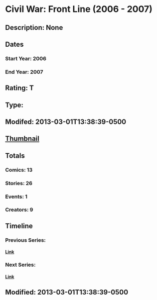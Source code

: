 # Civil War: Front Line (2006 - 2007)
## Description: None
## Dates
### Start Year: 2006
### End Year: 2007
## Rating: T
## Type: 
## Modifed: 2013-03-01T13:38:39-0500
## [Thumbnail](http://i.annihil.us/u/prod/marvel/i/mg/6/60/5130f549d5ad6.jpg)
## Totals
### Comics: 13
### Stories: 26
### Events: 1
### Creators: 9
## Timeline
### Previous Series: 
#### [Link]()
### Next Series: 
#### [Link]()
## Modified: 2013-03-01T13:38:39-0500